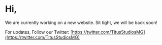 <head> <title>Home | Titus Studios</title> </head>

# Hi,
We are currently working on a new website. Sit tight, we will be back soon!

For updates, Follow our Twitter: [https://twitter.com/TitusStudiosMG](https://twitter.com/TitusStudiosMG)
